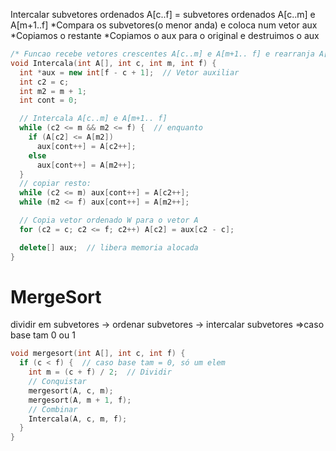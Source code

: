 Intercalar subvetores ordenados
A[c..f] = subvetores ordenados A[c..m] e A[m+1..f]
*Compara os subvetores(o menor anda) e coloca num vetor aux
*Copiamos o restante
*Copiamos o aux para o original e destruimos o aux
```cpp
/* Funcao recebe vetores crescentes A[c..m] e A[m+1.. f] e rearranja A[p..r] em ordem crescente */
void Intercala(int A[], int c, int m, int f) {
  int *aux = new int[f - c + 1];  // Vetor auxiliar
  int c2 = c;
  int m2 = m + 1;
  int cont = 0;

  // Intercala A[c..m] e A[m+1.. f]
  while (c2 <= m && m2 <= f) {  // enquanto
    if (A[c2] <= A[m2])
      aux[cont++] = A[c2++];
    else
      aux[cont++] = A[m2++];
  }
  // copiar resto:
  while (c2 <= m) aux[cont++] = A[c2++];
  while (m2 <= f) aux[cont++] = A[m2++];

  // Copia vetor ordenado W para o vetor A
  for (c2 = c; c2 <= f; c2++) A[c2] = aux[c2 - c];

  delete[] aux;  // libera memoria alocada
}
```
# MergeSort
dividir em subvetores -> ordenar subvetores -> intercalar subvetores
=>caso base tam 0 ou 1
```cpp
void mergesort(int A[], int c, int f) {
  if (c < f) {  // caso base tam = 0, só um elem
    int m = (c + f) / 2;  // Dividir
    // Conquistar
    mergesort(A, c, m);
    mergesort(A, m + 1, f);
    // Combinar
    Intercala(A, c, m, f);
  }
}
```
